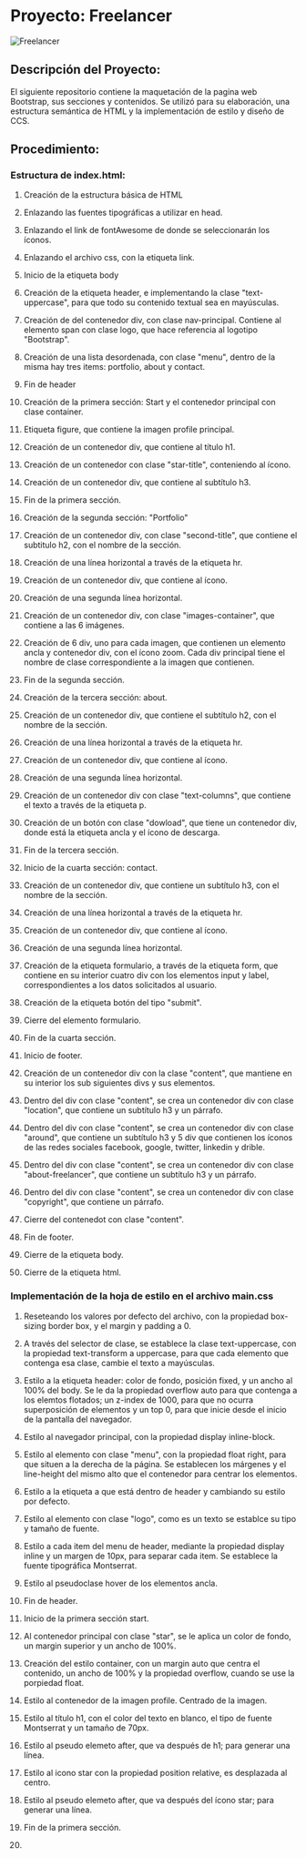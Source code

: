 # Proyecto: Freelancer


![Freelancer ](assets/docs/fullpage.png "Freelancer")

## Descripción del Proyecto:

El siguiente repositorio contiene la maquetación de la pagina web Bootstrap, sus secciones y contenidos. Se utilizó para su elaboración, una estructura semántica de HTML y la implementación de estilo y diseño de CCS.

## Procedimiento:

### Estructura de index.html:

1. Creación de la estructura básica de HTML

2. Enlazando las fuentes tipográficas a utilizar en head.

3. Enlazando el link de fontAwesome de donde se seleccionarán los íconos.

4. Enlazando el archivo css, con la etiqueta link.

5. Inicio de la etiqueta body

6. Creación de la etiqueta header, e implementando la clase "text-uppercase", para que todo su contenido textual sea en mayúsculas.

7. Creación de del contenedor div, con clase nav-principal. Contiene al elemento span con clase logo, que hace referencia al logotipo "Bootstrap".

8. Creación de una lista desordenada, con clase "menu", dentro de la misma hay tres items: portfolio, about y contact.

9. Fin de header

10. Creación de la primera sección: Start y el contenedor principal con clase container.

11. Etiqueta figure, que contiene la imagen profile principal.

12. Creación de un contenedor div, que contiene al título h1.

13. Creación de un contenedor con clase "star-title", conteniendo al ícono.

14. Creación de un contenedor div, que contiene al subtítulo h3.

15. Fin de la primera sección.

16. Creación de la segunda sección: "Portfolio"

17. Creación de un contenedor div, con clase "second-title", que contiene el subtitulo h2, con el nombre de la sección.

18. Creación de una línea horizontal a través de la etiqueta hr.

19. Creación de un contenedor div, que contiene al ícono.

20. Creación de una segunda línea horizontal.

21. Creación de un contenedor div, con clase "images-container", que contiene a las 6 imágenes.

22. Creación de 6 div, uno para cada imagen, que contienen un elemento ancla y contenedor div, con el ícono zoom. Cada div principal tiene el nombre de clase correspondiente a la imagen que contienen.

23. Fin de la segunda sección.

24. Creación de la tercera sección: about.

25. Creación de un contenedor div, que contiene el subtítulo h2, con el nombre de la sección.

26. Creación de una línea horizontal a través de la etiqueta hr.

27. Creación de un contenedor div, que contiene al ícono.

28. Creación de una segunda línea horizontal.

29.  Creación de un contenedor div con clase "text-columns", que contiene el texto a través de la etiqueta p.

30. Creación de un botón con clase "dowload", que tiene un contenedor div, donde está la etiqueta ancla y el ícono de descarga.

31. Fin de la tercera sección.

32. Inicio de la cuarta sección: contact.

33.  Creación de un contenedor div, que contiene un subtítulo h3, con el nombre de la sección.

34.  Creación de una línea horizontal a través de la etiqueta hr.

35. Creación de un contenedor div, que contiene al ícono.

36. Creación de una segunda línea horizontal.

37. Creación de la etiqueta formulario, a través de la etiqueta form, que contiene en su interior  cuatro div con los elementos input y label, correspondientes a los datos solicitados al usuario.

38. Creación de la etiqueta botón del tipo "submit".

39. Cierre del elemento formulario.

40. Fin de la cuarta sección.

41. Inicio de footer.

42. Creación de un contenedor div con la clase "content", que mantiene en su interior los sub siguientes divs y sus elementos.

43. Dentro del div con clase "content", se crea un contenedor div con clase "location", que contiene un subtítulo h3 y un párrafo.

44. Dentro del div con clase "content", se crea un contenedor div con clase "around", que contiene un subtítulo h3 y 5 div que contienen los íconos de las redes sociales facebook, google, twitter, linkedin y drible.

45. Dentro del div con clase "content", se crea un contenedor div con clase "about-freelancer", que contiene un subtítulo h3 y un párrafo.

46. Dentro del div con clase "content", se crea un contenedor div con clase "copyright", que contiene un párrafo.

47. Cierre del contenedot con clase "content".

48. Fin de footer.

49. Cierre de la etiqueta body.

50. Cierre de la etiqueta html.


### Implementación de la hoja de estilo en el archivo main.css

1. Reseteando los valores por defecto del archivo, con la propiedad box-sizing border box, y el margin y padding a 0.

2. A través del selector de clase, se establece la clase text-uppercase, con la propiedad text-transform a uppercase, para que cada elemento que contenga esa clase, cambie el texto a mayúsculas.

3. Estilo a la etiqueta header: color de fondo, posición fixed, y un ancho al 100% del body. Se le da la propiedad overflow auto para que contenga a los elemtos flotados; un z-index de 1000, para que no ocurra superposición de elementos y un top 0, para que inicie desde el inicio de la pantalla del navegador.

4. Estilo al navegador principal, con la propiedad display inline-block.

5. Estilo al elemento con clase "menu", con la propiedad float right, para que situen a la derecha de la página. Se establecen los márgenes y el line-height del mismo alto que el contenedor para centrar los elementos.

6. Estilo a la etiqueta a que está dentro de header y cambiando su estilo por defecto.

7. Estilo al elemento con clase "logo", como es un texto se establce su tipo y tamaño de fuente. 

8. Estilo a cada item del menu de header, mediante la propiedad display inline y un margen de 10px, para separar cada item. Se establece la fuente tipográfica Montserrat.

9. Estilo al pseudoclase hover de los elementos ancla.

10. Fin de header.

11. Inicio de la primera sección start.

12. Al contenedor principal con clase "star", se le aplica un color de fondo, un margin superior y un ancho de 100%.

13. Creación del estilo container, con un margin auto que centra el contenido, un ancho de 100% y la propiedad overflow, cuando se use la porpiedad float.

14. Estilo al contenedor de la imagen profile. Centrado de la imagen.

15. Estilo al título h1, con el color del texto en blanco, el tipo de fuente Montserrat y un tamaño de 70px.

16. Estilo al pseudo elemeto after, que va después de h1; para generar una línea.

17. Estilo al icono star con la propiedad position relative, es desplazada al centro.

18. Estilo al pseudo elemeto after, que va después del ícono star; para generar una línea.

19. Fin de la primera sección.

20.